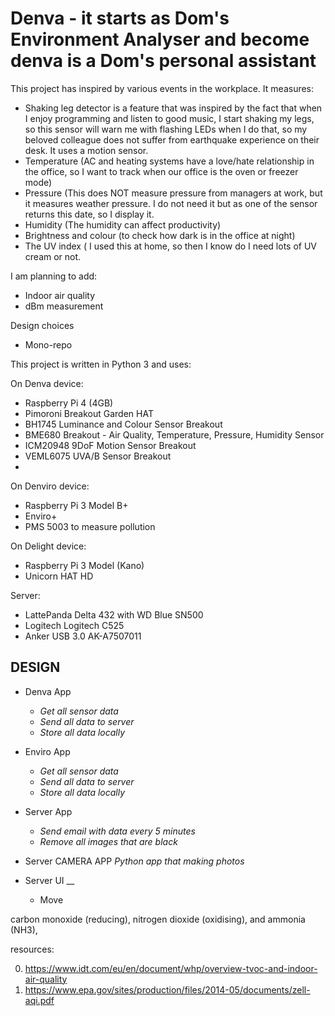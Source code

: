 # Denva - it starts as Dom's Environment Analyser and become denva is a Dom's personal assistant

This project has inspired by various events in the workplace. It measures:

- Shaking leg detector is a feature that was inspired by the fact that when I enjoy programming and listen to good
  music, I start shaking my legs, so this sensor will warn me with flashing LEDs when I do that, so my beloved colleague
  does not suffer from earthquake experience on their desk. It uses a motion sensor.
- Temperature (AC and heating systems have a love/hate relationship in the office, so I want to track when our office is
  the oven or freezer mode)
- Pressure (This does NOT measure pressure from managers at work, but it measures weather pressure. I do not need it but
  as one of the sensor returns this date, so I display it.
- Humidity (The humidity can affect productivity)
- Brightness and colour (to check how dark is in the office at night)
- The UV index ( I used this at home, so then I know do I need lots of UV cream or not.

I am planning to add:

- Indoor air quality
- dBm measurement

Design choices

- Mono-repo

This project is written in Python 3 and uses:

On Denva device:

- Raspberry Pi 4 (4GB)
- Pimoroni Breakout Garden HAT
- BH1745 Luminance and Colour Sensor Breakout
- BME680 Breakout - Air Quality, Temperature, Pressure, Humidity Sensor
- ICM20948 9DoF Motion Sensor Breakout
- VEML6075 UVA/B Sensor Breakout
-

On Denviro device:

- Raspberry Pi 3 Model B+
- Enviro+
- PMS 5003 to measure pollution

On Delight device:

- Raspberry Pi 3 Model (Kano)
- Unicorn HAT HD

Server:

- LattePanda Delta 432 with WD Blue SN500
- Logitech Logitech C525
- Anker USB 3.0 AK-A7507011

## DESIGN

- Denva App
    - _Get all sensor data_
    - _Send all data to server_
    - _Store all data locally_

- Enviro App
    - _Get all sensor data_
    - _Send all data to server_
    - _Store all data locally_

- Server App
    - _Send email with data every 5 minutes_
    - _Remove all images that are black_
- Server CAMERA APP _Python app that making photos_


- Server UI __
    - Move

carbon monoxide (reducing), nitrogen dioxide (oxidising), and ammonia (NH3),

resources:

0. https://www.idt.com/eu/en/document/whp/overview-tvoc-and-indoor-air-quality
0. https://www.epa.gov/sites/production/files/2014-05/documents/zell-aqi.pdf